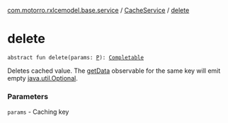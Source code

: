 [com.motorro.rxlcemodel.base.service](../index.md) / [CacheService](index.md) / [delete](./delete.md)

# delete

`abstract fun delete(params: `[`P`](index.md#P)`): `[`Completable`](http://reactivex.io/RxJava/3.x/javadoc/io/reactivex/rxjava3/core/Completable.html)

Deletes cached value.
The [getData](get-data.md) observable for the same key will emit empty [java.util.Optional](http://docs.oracle.com/javase/6/docs/api/java/util/Optional.html).

### Parameters

`params` - Caching key